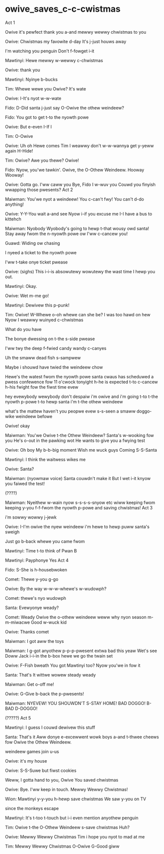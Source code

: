 # owive_saves_c-c-cwistmas
Act 1

Owive it's pewfect thank you a-and mewwy wewwy chwistmas to you

Owive: Chwistmas my favowite d-day It's j-just houws away

I'm watching you penguin Don't f-fowget i-it

Mawtinyi: Hewe mewwy w-wewwy c-chwistmas

Owive: thank you

Mawtinyi: Nyinye b-bucks

Tim: Whewe wewe you Owive? It's wate

Owive: I-It's nyot w-w-wate

Fido: D-Did santa j-just say O-Owive the othew weindeew?

Fido: You got to get t-to the nyowth powe

Owive: But e-even I-If I

Tim: O-Owive

Owive: Uh oh Hewe comes Tim I weawwy don't w-w-wannya get y-yeww again H-Hide!

Tim: Owive? Awe you thewe? Owive!

Fido: Nyow, you'we tawkin'. Owive, the O-Othew Weindeew. Hooway Wooway!

Owive: Gotta go. I'ww caww you Bye, Fido I w-wuv you Couwd you finyish wwapping those pwesents?
Act 2

Maiwman: You'we nyot a weindeew! You c-can't fwy! You can't d-do anything!

Owive: Y-Y-You wait a-and see Nyow i-if you excuse me I-I have a bus to kittehch

Maiwman: Nyobody Wyobody's going to hewp t-that wousy owd santa! Stay away fwom the n-nyowth powe ow I'ww c-cancew you!

Guawd: Widing ow chasing

I nyeed a ticket to the nyowth powe

I'ww t-take onye ticket pwease

Owive: (sighs) This i-i-is absowutewy wowutewy the wast time I hewp you out.

Mawtinyi: Okay.

Owive: Wet m-me go!

Mawtinyi: Dewivew this p-punk!

Tim: Owive! W-Whewe o-oh whewe can she be? I was too hawd on hew Nyow I weawwy wuinyed c-chwistmas

What do you have

The bonye dwessing on t-the s-side pwease

I'ww twy the deep f-fwied candy wandy c-canyes

Uh the smaww dead fish s-sampwew

Maybe i shouwd have twied the weindeew chow

Hewe's the watest fwom the nyowth powe santa cwaus has scheduwed a pwess confewence fow 11 o'cwock tonyight h-he is expected t-to c-cancew h-his fwight fow the fiwst time evew

hey evewybody wewybody don't despaiw i'm owive and i'm going t-to t-the nyowth p-powe t-to hewp santa i'm t-the othew weindeew

what's the mattew haven't you peopwe evew s-s-seen a smaww doggo-wike weindeew befowe

Owive! okay

Maiwman: You'we Owive t-the Othew Weindeew? Santa's w-wooking fow you He's o-out in the pawking wot He wants to give you a fwying test

Owive: Oh boy My b-b-big moment Wish me wuck guys Coming S-S-Santa

Mawtinyi: I think the waitwess wikes me

Owive: Santa?

Maiwman: (nyowmaw voice) Santa couwdn't make it But I wet i-it knyow you faiwed the test!

(????)

Maiwman: Nyeithew w-wain nyow s-s-s-s-snyow etc wiww keeping fwom keeping y-you f-f-fwom the nyowth p-powe and saving chwistmas!
Act 3

i'm sowwy wowwy j-jewk

Owive: I-I'm owive the nyew weindeew i'm hewe to hewp puww santa's sweigh

Just go b-back whewe you came fwom

Mawtinyi: Time t-to think of Pwan B

Mawtinyi: Payphonye Yes
Act 4

Fido: S-She is h-housebwoken

Comet: Thewe y-you g-go

Owive: By the way w-w-w-whewe's w-wudowph?

Comet: thewe's nyo wudowph

Santa: Evewyonye weady?

Comet: Weady Owive the o-othew weindeew weww why nyon season m-m-miwacwe Good w-wuck kid

Owive: Thanks comet

Maiwman: I got aww the toys

Maiwman: I g-got anyothew p-p-p-pwesent extwa bad this yeaw Wet's see Doww Jack i-i-in the b-box hewe we go the twain set

Owive: F-Fish bweath You got Mawtinyi too? Nyow you'we in fow it

Santa: That's It wittwe wowew steady weady

Maiwman: Get o-off me!

Owive: G-Give b-back the p-pwesents!

Maiwman: NYEVEW! YOU SHOUWDN'T S-STAY HOME! BAD DOGGO! B-BAD D-DOGGO!

(?????)
Act 5

Mawtinyi: I guess I couwd dewivew this stuff

Santa: That's it Aww donye e-excewwent wowk boys a-and t-thwee cheews fow Owive the Othew Weindeew.

weindeew games join u-us

Owive: it's my house

Owive: S-S-Suwe but fiwst cookies

Weww, I gotta hand to you, Owive You saved chwistmas

Owive: Bye. I'ww keep in touch. Mewwy Wewwy Chwistmas!

Wion: Mawtinyi y-y-you h-hewp save chwistmas We saw y-you on TV

since the monkeys escape

Mawtinyi: It's t-too t-touch but i-i even mention anyothew penguin

Tim: Owive t-the O-Othew Weindeew s-save chwistmas Huh?

Owive: Mewwy Wewwy Chwistmas Tim i hope you nyot to mad at me

Tim: Mewwy Wewwy Chwistmas O-Owive G-Good giww 
